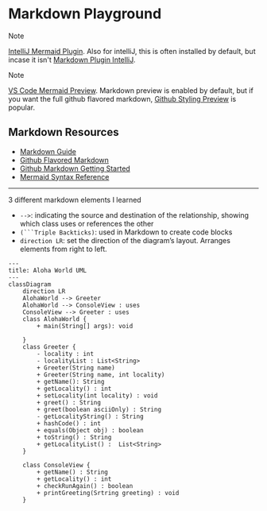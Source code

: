 # Markdown Playground

> [!NOTE]
> [IntelliJ Mermaid Plugin](https://plugins.jetbrains.com/plugin/20146-mermaid). Also for intelliJ, this is often installed by default, but incase it isn't [Markdown Plugin IntelliJ](https://plugins.jetbrains.com/plugin/7793-markdown). 

> [!NOTE] 
> [VS Code Mermaid Preview](https://marketplace.visualstudio.com/items?itemName=bierner.markdown-mermaid). Markdown preview is enabled by default, but if you want the full github flavored markdown, [Github Styling Preview](https://marketplace.visualstudio.com/items?itemName=bierner.markdown-preview-github-styles) is popular. 


## Markdown Resources

* [Markdown Guide](https://www.markdownguide.org/basic-syntax/)
* [Github Flavored Markdown](https://guides.github.com/features/mastering-markdown/)
* [Github Markdown Getting Started](https://docs.github.com/en/get-started/writing-on-github/getting-started-with-writing-and-formatting-on-github/basic-writing-and-formatting-syntax)
* [Mermaid Syntax Reference](https://mermaid.js.org/intro/syntax-reference.html) 


<!-- start your playground code under this dashed line -->
----
3 different markdown elements I learned
   * `-->`:  indicating the source and destination of the relationship, showing which class uses or references the other
   * `(```Triple Backticks)`: used in Markdown to create code blocks
   * `direction LR`: set the direction of the diagram’s layout. Arranges elements from right to left.


```mermaid
---
title: Aloha World UML
---
classDiagram
    direction LR
    AlohaWorld --> Greeter 
    AlohaWorld --> ConsoleView : uses
    ConsoleView --> Greeter : uses
    class AlohaWorld {
        + main(String[] args): void

    }
    class Greeter {
        - locality : int
        - localityList : List<String>
        + Greeter(String name)
        + Greeter(String name, int locality)
        + getName(): String
        + getLocality() : int
        + setLocality(int locality) : void
        + greet() : String
        + greet(boolean asciiOnly) : String
        - getLocalityString() : String
        + hashCode() : int
        + equals(Object obj) : boolean
        + toString() : String
        + getLocalityList() :  List<String>
    }

    class ConsoleView {
        + getName() : String
        + getLocality() : int
        + checkRunAgain() : boolean
        + printGreeting(Srtring greeting) : void
    }
```